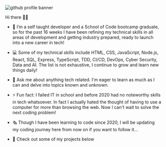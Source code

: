 

![github profile banner](https://github.com/gabriellemia/gabriellemia/assets/78322726/57dad6a1-100f-418c-a89f-c90afb6ab79a)


Hi there 🙋‍♀️

- 🚀 I’m a self taught developer and a School of Code bootcamp graduate, so for the past 16 weeks I have been refining my technical skills in all areas of development and getting industry prepared, ready to launch into a new career in tech!
- 💻 Some of my technical skills include HTML, CSS, JavaScript, Node.js, React, SQL, Express, TypeScript, TDD, CI/CD, DevOps, Cyber Security, Data and AI. The list is not exhaustive, I continue to grow and learn new things daily!
- 💬 Ask me about anything tech related. I'm eager to learn as much as I can and delve into topics known and unknown. 
- ⚡ Fun fact: I failed IT in school and before 2020 had no noteworthy skills in tech whatsoever.  In fact I actually hated the thought of having to use a computer for more than browsing the web.  Now I can't wait to solve the next coding problem!

- 🗞️ Though I have been learning to code since 2020, I will be updating my coding journey here from now on if you want to follow it...
-  👀 Check out some of my projects below

